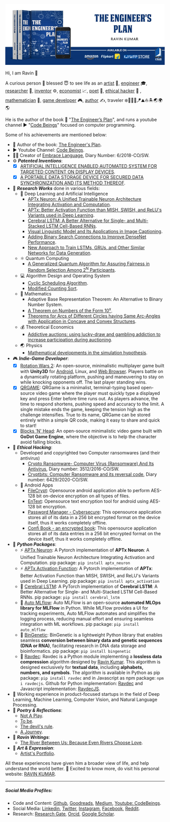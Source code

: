 [![The Engineer's Plan](https://github.com/mr-ravin/author/blob/main/The%20Engineer's%20Plan.jpg)](https://mr-ravin.github.io/author)

Hi, I am Ravin 👋

A curious person 🙂 blessed 😇 to see life as an [artist](https://mr-ravin.github.io/artistravin) 🎨, [engineer](https://github.com/mr-ravin) 🎓, [researcher](https://orcid.org/0000-0002-3416-2679) 🤖, [inventor](https://mr-ravin.github.io/inventor) ⚙️, [economist](https://mr-ravin.github.io/economist) 📈, [poet](https://mr-ravin.github.io/poet) 📝, [ethical hacker](https://mr-ravin.github.io/hacker) 👾
, [mathematician](https://mr-ravin.github.io/mathematician) 🎲, [game developer](https://mr-ravin.github.io/gamedev) 🎮, [author](https://mr-ravin.github.io/author) ✍️, traveler ❄️🌿🌵🌊🪁⛰️⛵🏝️🌏🌍🌎

He is the author of the book 📘 "[The Engineer’s Plan](https://mr-ravin.github.io/author)", and runs a youtube channel ▶️ "[Code Beings](https://youtube.com/@codebeings)" focused on computer programming.

Some of his achievements are mentioned below: 
- 📘 Author of the book: [The Engineer's Plan](https://mr-ravin.github.io/author).
- ▶️ Youtube Channel: [Code Beings](https://youtube.com/@codebeings).
- 👨‍💻 Creator of [Embrace Language](http://copyright.gov.in/SearchRoc.aspx), Diary Number: 6/2018-CO/SW.
- ⚙️ <i><b>Patented Inventions</b></i>:
  - [x] [ARTIFICIAL INTELLIGENCE ENABLED AUTOMATED SYSTEM FOR TARGETED CONTENT ON DISPLAY DEVICES](https://mr-ravin.github.io/inventor/static/media/PatentCertificateAdvertise.20247443d594bd164549.pdf).
  - [x] [A PORTABLE DATA STORAGE DEVICE FOR SECURED DATA SYNCHRONIZATION AND ITS METHOD THEREOF](https://mr-ravin.github.io/inventor/static/media/PatentCertificateStorageDevice.fa3d048e457c160e6eef.pdf).
- 🔬 <i><b>Research Works</b></i> done in various fields:
  - 🤖 Deep Learning and Artificial Intelligence
    - [APTx Neuron: A Unified Trainable Neuron Architecture Integrating Activation and Computation](https://arxiv.org/abs/2507.14270).
    - [APTx: Better Activation Function than MISH, SWISH, and ReLU's Variants used in Deep Learning](https://arxiv.org/abs/2209.06119).
    <!-- APTx: Better Activation Function than MISH, SWISH, and ReLU's Variants used in Deep Learning -- Peer Reviewed Version of APTX is in International Journal of Artificia Intelligence and Machine Learning  --https://doi.org/10.51483/IJAIML.2.2.2022.56-61 -->
    - [Cerebral LSTM: A Better Alternative for Single- and Multi-Stacked LSTM Cell-Based RNNs](https://doi.org/10.1007/s42979-020-0101-1).
    - [Visual Linguistic Model and Its Applications in Image Captioning](https://doi.org/10.1007/s42979-020-00135-w).
    - [Adding Binary Search Connections to Improve DenseNet Performance](https://doi.org/10.2139/ssrn.3545071).
      <!-- Adding Binary Search Connections to Improve DenseNet Performance--Conference Proceedings of NGCT-- https://doi.org/10.2139/ssrn.3545071 -->
    - [New Approach to Train LSTMs, GRUs, and Other Similar Networks for Data Generation](https://doi.org/10.1007/978-981-15-1718-1_14).
  - ⚛ Quantum Computing
    - [A Generalized Quantum Algorithm for Assuring Fairness in Random Selection Among 2<sup>N</sup> Participants](https://doi.org/10.1007/s42979-020-0091-z).
  - 💻 Algorithm Design and Operating System
    - [Cyclic Scheduling Algorithm](https://link.springer.com/chapter/10.1007%2F978-981-13-5953-8_38). 
    - [Modified Counting Sort](https://link.springer.com/chapter/10.1007%2F978-981-10-7323-6_21).
  - 📐 Mathematics
    -  Adaptive Base Representation Theorem: An Alternative to Binary Number System. 
    - [A Theorem on Numbers of the Form 10<sup>x</sup>](https://mr-ravin.github.io/mathematician/static/media/A_Theorem_on_Numbers_of_the_Form_10%5Ex.81d467c69abaacb62887.pdf).
    - [Theorems for Arcs of Different Circles having Same Arc-Angles with Application in Concave and Convex Structures](https://mr-ravin.github.io/mathematician/static/media/TheoremsForArcsOfDifferentCircles.3d3f1b808d7cc9312931.pdf).
  - 💰 Theoretical Economics
    - [Addictive auctions: using lucky-draw and gambling addiction to increase participation during auctioning](https://mr-ravin.github.io/economist/static/media/AddictiveAuctions.fea57be7e7d2c2b61478.pdf).
  - 🌏 Physics
    - [Mathematical developments in the simulation hypothesis](https://mr-ravin.github.io/Mathematical%20developments%20in%20the%20simulation%20hypothesis.pdf).<!-- This work is published in a Journal: Adv Comput Electron, 2021, 2(1): 8-9. DOI: https://doi.org/10.25082/ACE.2021.01.001 -->
- 🎮 <i><b>Indie-Game Developer</b></i>: 
  - [x] [Rotation Wars 2](https://github.com/mr-ravin/rotationwars2): An open-source, minimalistic multiplayer game built with **Unity3D** for [Android](https://play.google.com/store/apps/details?id=ravin.developer.rotationwars2), Linux, and [Web Browser](https://ravinkumar.itch.io/rotationwars2). Players battle on a dynamically rotating platform, pushing and maneuvering to stay on while knocking opponents off. The last player standing wins.
  - [x] [QRGAME](https://github.com/mr-ravin/QRGame): QRGame is a minimalist, terminal-typing based open-source video game where the player must quickly type a displayed key and press Enter before time runs out. As players advance, the time to respond shortens, pushing speed and accuracy to the limit. A single mistake ends the game, keeping the tension high as the challenge intensifies. True to its name, QRGame can be stored entirely within a simple QR code, making it easy to share and quick to start!
  - [x] [Blocks 'N' Head](https://github.com/mr-ravin/blocks-n-head): An open-source minimalistic video game built with **GoDot Game Engine**, where the objective is to help the character avoid falling blocks.
- 👾 <i><b>Ethical Hacking</b></i>: 
  - Developed and copyrighted two Computer ransomwares (and their antivirus)
    - [Crypto Ransomware- Computer Virus (Ransomware) And Its Antivirus](http://copyright.gov.in/SearchRoc.aspx), Diary number: 3512/2016-CO/SW.
    - [Cryptbits: Computer Ransomware and its reversal code](http://copyright.gov.in/SearchRoc.aspx), Diary number: 6429/2020-CO/SW.
  - 📱 Android Apps 
    - [FileCrypt](https://github.com/mr-ravin/filecrypt): Opensource android application able to perform AES-128 bit on-device encryption on all types of files.
    - [EnText](https://github.com/mr-ravin/EnText): Opensource text encryption tool for android using AES-128 bit encryption.
    - [Password Manager - Cybersecure](https://github.com/mr-ravin/PasswordManager-CyberSecure-Android-App): This opensource application stores all of its data in a 256 bit encrypted format on the device itself, thus it works completely offline.
    - [Confi Book - an encrypted book](https://github.com/mr-ravin/ConfiBook-Android-App): This opensource application stores all of its data entries in a 256 bit encrypted format on the device itself, thus it works completely offline.
- 🐍 <i><b>Python Packages</b></i>:
    - ⚡ [APTx Neuron](https://github.com/mr-ravin/aptx_neuron): A Pytorch implementation of **APTx Neuron**: A Unified Trainable Neuron Architecture Integrating Activation and Computation. pip package: `pip install aptx_neuron`  
  - ⚡ [APTx Activation Function](https://github.com/mr-ravin/aptx_activation): A Pytorch implementation of **APTx**: Better Activation Function than MISH, SWISH, and ReLU's Variants used in Deep Learning. pip package: `pip install aptx_activation`  
  - 🧠 [Cerebral LSTM](https://github.com/mr-ravin/cerebral_lstm): A PyTorch implementation of **Cerebral LSTM**: A Better Alternative for Single- and Multi-Stacked LSTM Cell-Based RNNs. pip package: `pip install cerebral_lstm`
  - 🤖 [Auto MLflow](https://github.com/mr-ravin/auto_mlflow): Auto MLFlow is an open-source **automated MLOps library for MLFlow** in Python. While MLFlow provides a UI for tracking experiments, Auto MLFlow automates and simplifies the logging process, reducing manual effort and ensuring seamless integration with ML workflows. pip package: `pip install auto_mlflow`
  - 🧬 [BinGenetic](https://github.com/mr-ravin/BinGenetic): BinGenetic is a lightweight Python library that enables seamless **conversion between binary data and genetic sequences (DNA or RNA)**, facilitating research in DNA data storage and bioinformatics. pip package: `pip install bingenetic`
  - 🚀  [Ravdec](https://github.com/mr-ravin/ravdec): Ravdec is a Python module implementing a **lossless data compression** algorithm designed by [Ravin Kumar](https://mr-ravin.github.io). This algorithm is designed exclusively for **textual data**, including **alphabets, numbers, and symbols**. The algorithm is available in Python as pip package: `pip install ravdec` and in Javascript as npm package: `npm i ravdecjs`. Github for Python implementation: [Ravdec](https://github.com/mr-ravin/ravdec) and Javascript implementation: [RavdecJS](https://www.npmjs.com/package/ravdecjs).
- 💼 Working experience in product-focused startups in the field of Deep Learning, Machine Learning, Computer Vision, and Natural Language Processing.
- 📝 <i><b>Poetry & Reflections</b></i>:
  - [Not A Play](https://mr-ravin.github.io/poet).
  - [To be](https://mr-ravin.github.io/poet).
  - [The devil's rule](https://mr-ravin.github.io/poet).
  - [A Journey](https://mr-ravin.github.io/poet).
- 📃 <i><b>Ravin Writings</b></i>:
  - [The River Between Us: Because Even Rivers Choose Love](https://mr-ravin.github.io/The_River_Between_Us__by_Ravin_Kumar.pdf).
- 🎨 <i><b>Art & Expression</b></i>:
    - [Artist's Portfolio](https://mr-ravin.github.io/artistravin).
  
All these experiences have given him a broader view of life, and help understand the world better. 🤩 Excited to know more, do visit his personal website: [RAVIN KUMAR](https://mr-ravin.github.io).

----

##### Social Media Profiles:
- Code and Content: [Github](http://github.com/mr-ravin), [Goodreads](https://www.goodreads.com/ravinkumar21), [Medium](https://medium.com/@ch.ravinkumar), [Youtube: CodeBeings](https://www.youtube.com/@CodeBeings).
- Social Media: [Linkedin](https://www.linkedin.com/in/ravinkumar21), [Twitter](https://twitter.com/Mr_RavinKumar), [Instagram](https://www.instagram.com/ch.ravinkumar), [Facebook](https://www.facebook.com/ravinkumar21), [Reddit](https://www.reddit.com/user/TheMatrixGods).
- Research: [Research Gate](https://www.researchgate.net/profile/Ravin-Kumar), [Orcid](https://orcid.org/0000-0002-3416-2679), [Google Scholar](https://scholar.google.co.in/citations?user=cNAbJxcAAAAJ).
